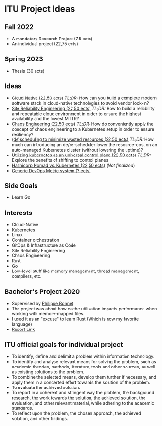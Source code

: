 # ITU Project Ideas

## Fall 2022

- A mandatory Research Project (7.5 ects) 
- An individual project (22,75 ects)

## Spring 2023

- Thesis (30 ects)

## Ideas

- [Cloud Native (22,50 ects)](move-stack-into-k8s.md)
*TL;DR:* How can you build a complete modern software stack in cloud-native technologies to avoid vendor lock-in?
- [Site Reliability Engineering (22,50 ects)](repeatable-stack.md)
*TL;DR:* How to build a reliability and repeatable cloud environment in order to ensure the highest availability and the lowest MTTR?
- [Chaos Engineering (22,50 ects)](chaos-engineering.md)
*TL;DR:* How do conveniently apply the concept of chaos engineering to a Kubernetes setup in order to ensure resiliency?
- [(de)scheduling to minimize wasted resources (22,50 ects)](descheduling.md)
*TL;DR:* How much can introducing an de/re-scheduler lower the resource-cost on an auto-managed Kubernetes cluster (without lowering the uptime)? 
- [Utilizing kubernetes as an universal control plane (22,50 ects)](control-planes.md)
*TL;DR:* Explore the benefits of shifting to control planes
- [Hashicorp Nomad vs. Kubernetes (22,50 ects)](nomad.md) (_Not finalized_)
- [Generic DevOps Metric system (? ects)](generic-dev-ops-metric-system.md)

## Side Goals

- Learn Go

## Interests

- Cloud-Native
- Kubernetes
- Linux
- Container orchestration
- GitOps & Infrastructure as Code
- Site Reliability Engineering
- Chaos Engineering
- Rust
- Go
- Low-level stuff like memory management, thread management, compilers, etc.

## Bachelor's Project 2020
- Supervised by [Philippe Bonnet](https://www.itu.dk/people/phbo/)
- The project was about how cache utilization impacts performance when working with memory-mapped files.
- I used it as an "excuse" to learn Rust (Which is now my favorite language)
- [Report Link](https://github.com/dag-andersen/Rust-Memory-Map/blob/master/docs/Bachelor_Report.pdf)

## ITU official goals for individual project
- To identify, define and delimit a problem within information technology.
- To identify and analyse relevant means for solving the problem, such as academic theories, methods, literature, tools and other sources, as well as existing solutions to the problem.
- To combine the selected means, develop them further if necessary, and apply them in a concerted effort towards the solution of the problem.
- To evaluate the achieved solution.
- To report in a coherent and stringent way the problem, the background research, the work towards the solution, the achieved solution, the evaluation, and other relevant material, while adhering to the academic standards.
- To reflect upon the problem, the chosen approach, the achieved solution, and other findings.
